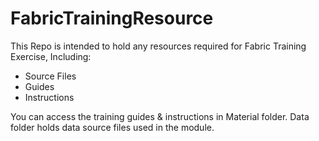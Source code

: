 # FabricTrainingResource

This Repo is intended to hold any resources required for Fabric Training Exercise, Including:
- Source Files
- Guides
- Instructions

You can access the training guides & instructions in Material folder.
Data folder holds data source files used in the module.
